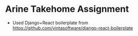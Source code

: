 # Arine Takehome Assignment
- Used Django+React boilerplate from https://github.com/vintasoftware/django-react-boilerplate